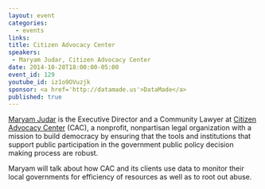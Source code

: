 ```yaml
---
layout: event
categories: 
  - events
links:
title: Citizen Advocacy Center
speakers: 
 - Maryam Judar, Citizen Advocacy Center
date: 2014-10-28T18:00:00-05:00
event_id: 129
youtube_id: iz1o9OVuzjk
sponsor: <a href='http://datamade.us'>DataMade</a>
published: true
---
```


[Maryam Judar](http://www.citizenadvocacycenter.org/maryam-judar.html) is the Executive Director and a Community Lawyer at [Citizen Advocacy Center](http://www.citizenadvocacycenter.org/) (CAC), a nonprofit, nonpartisan legal organization with a mission to build democracy by ensuring that the tools and institutions that support public participation in the government public policy decision making process are robust.  

Maryam will talk about how CAC and its clients use data to monitor their local governments for efficiency of resources as well as to root out abuse.  
